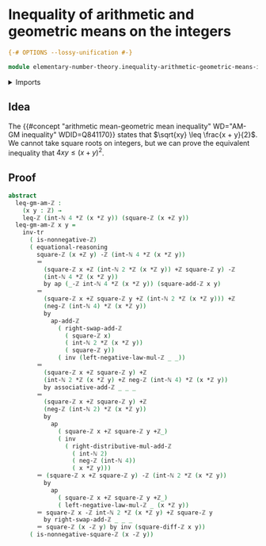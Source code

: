 # Inequality of arithmetic and geometric means on the integers

```agda
{-# OPTIONS --lossy-unification #-}

module elementary-number-theory.inequality-arithmetic-geometric-means-integers where
```

<details><summary>Imports</summary>

```agda
open import elementary-number-theory.addition-integers
open import elementary-number-theory.difference-integers
open import elementary-number-theory.inequality-integers
open import elementary-number-theory.integers
open import elementary-number-theory.multiplication-integers
open import elementary-number-theory.nonnegative-integers
open import elementary-number-theory.squares-integers

open import foundation.action-on-identifications-functions
open import foundation.identity-types
open import foundation.transport-along-identifications
```

</details>

## Idea

The
{{#concept "arithmetic mean-geometric mean inequality" WD="AM-GM inequality" WDID=Q841170}}
states that $\sqrt{xy} \leq \frac{x + y}{2}$. We cannot take square roots on
integers, but we can prove the equivalent inequality that $4xy \leq (x + y)^2$.

## Proof

```agda
abstract
  leq-gm-am-ℤ :
    (x y : ℤ) →
    leq-ℤ (int-ℕ 4 *ℤ (x *ℤ y)) (square-ℤ (x +ℤ y))
  leq-gm-am-ℤ x y =
    inv-tr
      ( is-nonnegative-ℤ)
      ( equational-reasoning
        square-ℤ (x +ℤ y) -ℤ (int-ℕ 4 *ℤ (x *ℤ y))
        ＝
          (square-ℤ x +ℤ (int-ℕ 2 *ℤ (x *ℤ y)) +ℤ square-ℤ y) -ℤ
          (int-ℕ 4 *ℤ (x *ℤ y))
          by ap (_-ℤ int-ℕ 4 *ℤ (x *ℤ y)) (square-add-ℤ x y)
        ＝
          (square-ℤ x +ℤ square-ℤ y +ℤ (int-ℕ 2 *ℤ (x *ℤ y))) +ℤ
          (neg-ℤ (int-ℕ 4) *ℤ (x *ℤ y))
          by
            ap-add-ℤ
              ( right-swap-add-ℤ
                ( square-ℤ x)
                ( int-ℕ 2 *ℤ (x *ℤ y))
                ( square-ℤ y))
              ( inv (left-negative-law-mul-ℤ _ _))
        ＝
          (square-ℤ x +ℤ square-ℤ y) +ℤ
          (int-ℕ 2 *ℤ (x *ℤ y) +ℤ neg-ℤ (int-ℕ 4) *ℤ (x *ℤ y))
          by associative-add-ℤ _ _ _
        ＝
          (square-ℤ x +ℤ square-ℤ y) +ℤ
          (neg-ℤ (int-ℕ 2) *ℤ (x *ℤ y))
          by
            ap
              ( square-ℤ x +ℤ square-ℤ y +ℤ_)
              ( inv
                ( right-distributive-mul-add-ℤ
                  ( int-ℕ 2)
                  ( neg-ℤ (int-ℕ 4))
                  ( x *ℤ y)))
        ＝ (square-ℤ x +ℤ square-ℤ y) -ℤ (int-ℕ 2 *ℤ (x *ℤ y))
          by
            ap
              ( square-ℤ x +ℤ square-ℤ y +ℤ_)
              ( left-negative-law-mul-ℤ _ (x *ℤ y))
        ＝ square-ℤ x -ℤ int-ℕ 2 *ℤ (x *ℤ y) +ℤ square-ℤ y
          by right-swap-add-ℤ _ _ _
        ＝ square-ℤ (x -ℤ y) by inv (square-diff-ℤ x y))
      ( is-nonnegative-square-ℤ (x -ℤ y))
```
